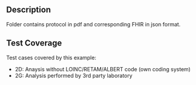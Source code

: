 ## Description

Folder contains protocol in pdf and corresponding FHIR in json format.

## Test Coverage

Test cases covered by this example:
* 2D: Anaysis without LOINC/RETAM/ALBERT code (own coding system)
* 2G: Analysis performed by 3rd party laboratory
